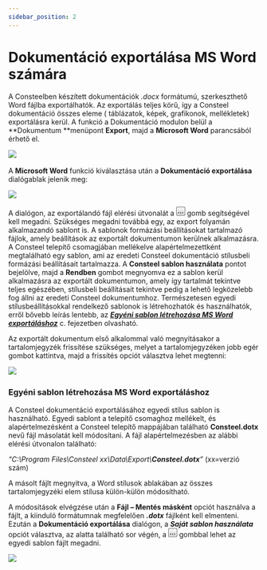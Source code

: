 ```yaml
---
sidebar_position: 2
---
```

# Dokumentáció exportálása MS Word számára
<!-- wp:columns -->

<!-- wp:column -->

<!-- wp:paragraph {"align":"justify"} -->

A Consteelben készített dokumentációk _.docx_ formátumú, szerkeszthető Word fájlba exportálhatók. Az exportálás teljes körű, így a Consteel dokumentáció összes eleme ( táblázatok, képek, grafikonok, mellékletek) exportálásra kerül. A funkció a Dokumentáció modulon belül a **Dokumentum **menüpont **Export**, majd a **Microsoft Word** parancsából érhető el.

<!-- /wp:paragraph -->

<!-- /wp:column -->

<!-- wp:column -->

<!-- wp:image {"align":"center","id":37834,"width":344,"height":203,"sizeSlug":"full","linkDestination":"media","className":"is-style-editorskit-rounded"} -->

[![](https://consteelsoftware.com/wp-content/uploads/2022/06/scr_dokument_export.png)](./img/wp-content-uploads-2022-06-scr_dokument_export.png)

<!-- /wp:image -->

<!-- /wp:column -->

<!-- /wp:columns -->

<!-- wp:paragraph -->

A **Microsoft Word** funkció kiválasztása után a **Dokumentáció exportálása** dialógablak jelenik meg:

<!-- /wp:paragraph -->

<!-- wp:image {"align":"center","id":37826,"sizeSlug":"full","linkDestination":"media","className":"is-style-editorskit-rounded"} -->

[![](https://consteelsoftware.com/wp-content/uploads/2022/06/scr_dokument_export_2.png)](./img/wp-content-uploads-2022-06-scr_dokument_export_2.png)

<!-- /wp:image -->

<!-- wp:paragraph {"align":"justify"} -->

A dialógon, az exportálandó fájl elérési útvonalát a ![](./img/wp-content-uploads-2021-04-3dots-button.png) gomb segítségével kell megadni. Szükséges megadni továbbá egy, az export folyamán alkalmazandó sablont is. A sablonok formázási beállításokat tartalmazó fájlok, amely beállítások az exportált dokumentumon kerülnek alkalmazásra. A Consteel telepítő csomagjában mellékelve alapértelmezettként megtalálható egy sablon, ami az eredeti Consteel dokumentáció stílusbeli formázási beállításait tartalmazza. A **Consteel sablon használata** pontot bejelölve, majd a **Rendben** gombot megnyomva ez a sablon kerül alkalmazásra az exportált dokumentumon, amely így tartalmát tekintve teljes egészében, stílusbeli beállításait tekintve pedig a lehető legközelebb fog állni az eredeti Consteel dokumentumhoz. Természetesen egyedi stílusbeállításokkal rendelkező sablonok is létrehozhatók és használhatók, erről bővebb leírás lentebb, az [_**Egyéni sablon létrehozása MS Word exportáláshoz**_](#egyéni-sablon-létrehozása-ms-word-exportáláshoz) c. fejezetben olvasható.

<!-- /wp:paragraph -->

<!-- wp:columns -->

<!-- wp:column -->

<!-- wp:paragraph {"align":"justify"} -->

Az exportált dokumentum első alkalommal való megnyitásakor a tartalomjegyzék frissítése szükséges, melyet a tartalomjegyzéken jobb egér gombot kattintva, majd a frissítés opciót választva lehet megtenni:

<!-- /wp:paragraph -->

<!-- /wp:column -->

<!-- wp:column -->

<!-- wp:image {"align":"center","id":37818,"sizeSlug":"full","linkDestination":"media","className":"is-style-editorskit-rounded"} -->

[![](https://consteelsoftware.com/wp-content/uploads/2022/06/scr_dokument_export_3.png)](./img/wp-content-uploads-2022-06-scr_dokument_export_3.png)

<!-- /wp:image -->

<!-- /wp:column -->

<!-- /wp:columns -->

<!-- wp:spacer -->

<!-- /wp:spacer -->

<!-- wp:heading {"level":3} -->

### Egyéni sablon létrehozása MS Word exportáláshoz

<!-- /wp:heading -->

<!-- wp:columns -->

<!-- wp:column -->

<!-- wp:paragraph -->

A Consteel dokumentáció exportálásához egyedi stílus sablon is használható. Egyedi sablont a telepítő csomaghoz mellékelt, és alapértelmezésként a Consteel telepítő mappájában található **Consteel.dotx** nevű fájl másolatát kell módosítani. A fájl alapértelmezésben az alábbi elérési útvonalon található:

<!-- /wp:paragraph -->

<!-- wp:paragraph -->

_“C:\\Program Files\\Consteel xx\\Data\\Export\\**Consteel.dotx**”_ (xx=verzió szám)

<!-- /wp:paragraph -->

<!-- wp:paragraph {"align":"justify"} -->

A másolt fájlt megnyitva, a Word stílusok ablakában az összes tartalomjegyzéki elem stílusa külön-külön módosítható.

<!-- /wp:paragraph -->

<!-- wp:paragraph {"align":"justify"} -->

A módosítások elvégzése után a **Fájl – Mentés másként** opciót használva a fájlt, a kiinduló formátumnak megfelelően **_.dotx_** fájlként kell elmenteni. Ezután a **Dokumentáció exportálása** dialógon, a **_Saját sablon használata_** opciót választva, az alatta található sor végén, a ![](./img/wp-content-uploads-2021-04-3dots-button.png) gombbal lehet az egyedi sablon fájlt megadni.

<!-- /wp:paragraph -->

<!-- /wp:column -->

<!-- wp:column -->

<!-- wp:image {"align":"center","id":37810,"sizeSlug":"full","linkDestination":"media","className":"is-style-editorskit-rounded"} -->

[![](https://consteelsoftware.com/wp-content/uploads/2022/06/scr_dokument_export_word_sablon.png)](./img/wp-content-uploads-2022-06-scr_dokument_export_word_sablon.png)

<!-- /wp:image -->

<!-- /wp:column -->

<!-- /wp:columns -->
